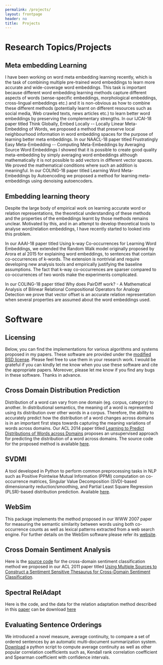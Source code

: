 ```yaml
---
permalink: /projects/
layout: frontpage
header: no
title:  Projects
---
```


Research Topics/Projects
=========================

Meta embedding Learning
-------------------------
I have been working on word meta embedding learning recently, which is the task of combining multiple pre-trained word embeddings to learn more accurate and wide-coverage word embeddings. This task is important because different word embedding learning methods capture different aspects of words (sense-specific embeddings, morphological embeddings, cross-lingual embeddings etc.) and it is non-obvious as how to combine these different methods (potentially learnt on different resources such as social media, Web crawled texts, news articles etc.) to learn better word embeddings by preserving the complementary strengths. 
In our IJCAI-18 paper titled Think Globally, Embed Locally -- Locally Linear Meta-Embedding of Words, we proposed a method that preserve local neighbourhood information in word embedding spaces for the purpose of learning better meta embeddings. In our NAACL-18 paper titled Frustratingly Easy Meta-Embedding -- Computing Meta-Embeddings by Averaging Source Word Embeddings I showed that it is possible to create good quality meta-embedding by simply averaging word embeddings although mathematically it is not possible to add vectors in different vector spaces. We proved the mathematical conditions where such an addition is meaningful. In our COLING-18 paper titled  Learning Word Meta-Embeddings by Autoencoding we proposed a method for learning meta-embeddings using denoising autoencoders.

Embedding learning theory
-----------------------------
Despite the large body of empirical work on learning accurate word or relation representations, the theoretical understanding of these methods and the properties of the embeddings learnt by those methods remains unclear. Motivated by this, and in an attempt to develop theoretical tools to analyse word/relation embeddings, I have recently started to looked into this problem.

In our AAAI-18 paper titled Using k-way Co-occurrences for Learning Word Embeddings, we extended the Random Walk model originally proposed by Arora et al 2015 for explaining word embeddings, to sentences that contain co-occurrences of k-words. The extension is nontrivial and require developing new analysis tools and empirically justifying the baseline assumptions. The fact that k-way co-occurrences are sparser compared to co-occurrences of two words make the experiments complicated.

In our COLING-18 paper titled Why does PairDiff work? - A Mathematical Analysis of Bilinear Relational Compositional Operators for Analogy Detection we prove that vector offset is an accurate relation representation when several properties are assumed about the word embeddings used.


Software
================

Licensing
----------
Below, you can find the implementations for various algorithms and systems proposed in my papers.
These software are provided under the [modified BSD license](http://www.opensource.org/licenses/bsd-license.php).
Please feel free to use them in your research work. 
I would be grateful if you can kindly let me know when you use these software and cite the appropriate papers. 
Moreover, please let me know if you find any bugs in these software.
Thanks in advance.

Cross Domain Distribution Prediction
-------------------------------------
 Distribution of a word can vary from one domain (eg. corpus, category) to another. 
 In distributional semantics, the meaning of  a word is represented using its distribution over other words in a corpus. Therefore, the ability to accurately predict how the
 distribution of a word changes across domains is in an important first steps towards capturing the meaning variations
 of words across domains. Our ACL 2014 paper titled [Learning to Predict Distributions of Words across Domains](../papers/ACL_2014.pdf) proposes an unsupervised approach for predicting the distribution
 of a word across domains. The source code for the proposed method is available [here](../data/CrossSim.zip).


SVDMI
------
A tool developed in Python to perform common preprocessing tasks in NLP such as Positive Pointwise Mutual Information (PPMI) computation on co-occurrence matrices, Singular Value Decomposition (SVD)-based dimensionarity reduction/smoothing, and Partial Least Square Regression (PLSR)-based distribution prediction. Available [here](https://github.com/Bollegala/svdmi).


WebSim
---------------------------------------------------
This package implements the method proposed in our WWW 2007 paper for
measuring the semantic similarity between words using both co-occurrence
counts as well as lexical patterns extracted from a web search
engine. For further details on the WebSim software please refer its [website](../WebSim.html).
 

Cross Domain Sentiment Analysis
--------------------------------

 Here is the [source code](../data/SST.tgz) for the cross-domain sentiment
 classification method we proposed in our ACL 2011
 paper titled [Using Multiple Sources to Construct a Sentiment Sensitive Thesaurus
 for Cross-Domain Sentiment Classification](../papers/danushka_ACL_2011.pdf).

Spectral RelAdapt
--------------------------------------------

Here is the code, and the data
for the relation adaptation method described in this [paper](../papers/danushka_IJCAI_2011.pdf)
can be download [here](../RA/)

Evaluating Sentence Orderings
-----------------------------

We introduced a novel measure, average continuity, to compare a set of ordered sentences by 
an automatic multi-document summarization system. 
[Download](../data/Correlation.py) a python script to compute
average continuity as well as other popular correlation coefficients such as,
Kendall rank correlation coefficient and Spearman coefficient with confidence intervals.



